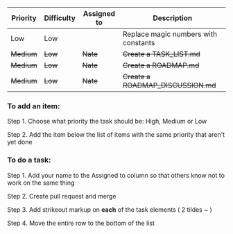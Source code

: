 Priority | Difficulty | Assigned to | Description
-------- | ---------- | ----------- | -----------
Low | Low | | Replace magic numbers with constants
~~Medium~~ | ~~Low~~ | ~~Nate~~ | ~~Create a TASK_LIST.md~~
~~Medium~~ | ~~Low~~ | ~~Nate~~ | ~~Create a ROADMAP.md~~
~~Medium~~ | ~~Low~~ | ~~Nate~~ | ~~Create a ROADMAP_DISCUSSION.md~~



### To add an item:

Step 1. Choose what priority the task should be: High, Medium or Low

Step 2. Add the item below the list of items with the same priority that aren't yet done




### To do a task:

Step 1. Add your name to the Assigned to column so that others know not to work on the same thing

Step 2. Create pull request and merge

Step 3. Add strikeout markup on **each** of the task elements ( 2 tildes ~ )

Step 4. Move the entire row to the bottom of the list
